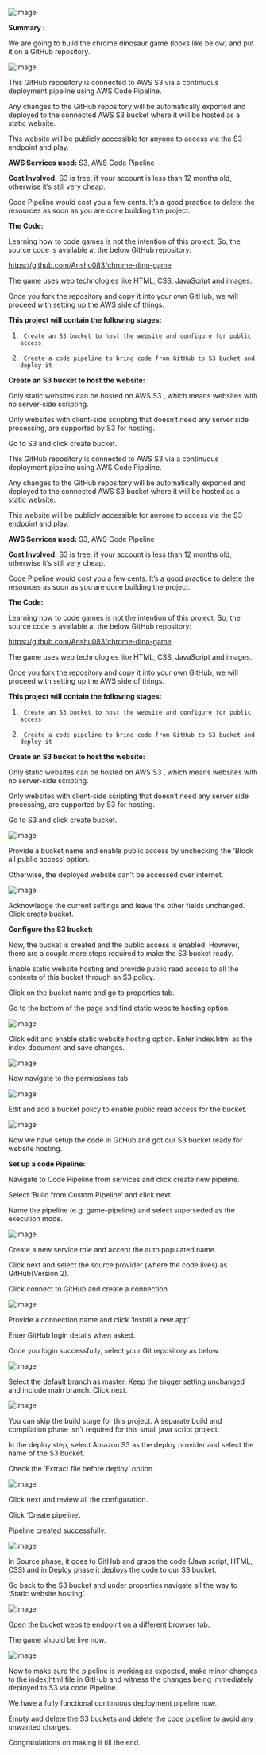 ![image](https://github.com/user-attachments/assets/12d7abc6-a966-40c7-b630-416f4d1539a3)

**Summary :**

We are going to build the chrome dinosaur game (looks like below) and put it on a GitHub repository.

![image](https://github.com/user-attachments/assets/82d29b8c-cc41-45f6-87c1-77b87cb14e9c)

This GitHub repository is connected to AWS S3 via a continuous deployment pipeline using AWS Code Pipeline.

Any changes to the GitHub repository will be automatically exported and deployed to the connected AWS S3 bucket where it will be hosted as a static website.

This website will be publicly accessible for anyone to access via the S3 endpoint and play.

**AWS Services used:** S3, AWS Code Pipeline

**Cost Involved:** S3 is free, if your account is less than 12 months old, otherwise it’s still very cheap.

Code Pipeline would cost you a few cents. It’s a good practice to delete the resources as soon as you are done building the project.

**The Code:**

Learning how to code games is not the intention of this project. So, the source code is available at the below GitHub repository:

https://github.com/Anshu083/chrome-dino-game

The game uses web technologies like HTML, CSS, JavaScript and images.

Once you fork the repository and copy it into your own GitHub, we will proceed with setting up the AWS side of things.

**This project will contain the following stages:**

1.      Create an S3 bucket to host the website and configure for public access

2.      Create a code pipeline to bring code from GitHub to S3 bucket and deploy it

**Create an S3 bucket to host the website:**

Only static websites can be hosted on AWS S3 , which means websites with no server-side scripting.

Only websites with client-side scripting that doesn’t need any server side processing, are supported by S3 for hosting.

Go to S3 and click create bucket.

This GitHub repository is connected to AWS S3 via a continuous deployment pipeline using AWS Code Pipeline.

Any changes to the GitHub repository will be automatically exported and deployed to the connected AWS S3 bucket where it will be hosted as a static website.

This website will be publicly accessible for anyone to access via the S3 endpoint and play.

**AWS Services used:** S3, AWS Code Pipeline

**Cost Involved:** S3 is free, if your account is less than 12 months old, otherwise it’s still very cheap.

Code Pipeline would cost you a few cents. It’s a good practice to delete the resources as soon as you are done building the project.

**The Code:**

Learning how to code games is not the intention of this project. So, the source code is available at the below GitHub repository:

https://github.com/Anshu083/chrome-dino-game

The game uses web technologies like HTML, CSS, JavaScript and images.

Once you fork the repository and copy it into your own GitHub, we will proceed with setting up the AWS side of things.

**This project will contain the following stages:**

1.      Create an S3 bucket to host the website and configure for public access

2.      Create a code pipeline to bring code from GitHub to S3 bucket and deploy it

**Create an S3 bucket to host the website:**

Only static websites can be hosted on AWS S3 , which means websites with no server-side scripting.

Only websites with client-side scripting that doesn’t need any server side processing, are supported by S3 for hosting.

Go to S3 and click create bucket.

![image](https://github.com/user-attachments/assets/eb4ecc91-2cea-41a5-b5e2-a4db9ae26010)

Provide a bucket name and enable public access by unchecking the ‘Block all public access’ option.

Otherwise, the deployed website can’t be accessed over internet.

![image](https://github.com/user-attachments/assets/920ea9f4-ec77-4ae9-b186-cbaafed47c7b)

Acknowledge the current settings and leave the other fields unchanged. Click create bucket.

**Configure the S3 bucket:**

Now, the bucket is created and the public access is enabled. However, there are a couple more steps required to make the S3 bucket ready.

Enable static website hosting and provide public read access to all the contents of this bucket through an S3 policy.

Click on the bucket name and go to properties tab.

Go to the bottom of the page and find static website hosting option.

![image](https://github.com/user-attachments/assets/c896337d-4382-4801-9d3f-3a0ade0d8adc)

Click edit and enable static website hosting option. Enter index.html as the index document and save changes.

![image](https://github.com/user-attachments/assets/53fc0fb7-ace0-451d-932b-6a4a30b258e1)

Now navigate to the permissions tab.

![image](https://github.com/user-attachments/assets/82f91b60-8372-4e9d-819b-1ed5df1b72e4)

Edit and add a bucket policy to enable public read access for the bucket.

![image](https://github.com/user-attachments/assets/17509cc3-9331-4756-ad11-8993f6cab1e8)

Now we have setup the code in GitHub and got our S3 bucket ready for website hosting.

**Set up a code Pipeline:**

Navigate to Code Pipeline from services and click create new pipeline.

Select ‘Build from Custom Pipeline’ and click next.

Name the pipeline (e.g. game-pipeline) and select superseded as the execution mode.

![image](https://github.com/user-attachments/assets/5e95af9f-9236-40ee-97d3-3a40581dcda1)

Create a new service role and accept the auto populated name.

Click next and select the source provider (where the code lives) as GitHub(Version 2).

Click connect to GitHub and create a connection.

![image](https://github.com/user-attachments/assets/247b3608-0477-41a3-8de9-656085f57a87)

Provide a connection name and click ‘Install a new app’.

Enter GitHub login details when asked.

Once you login successfully, select your Git repository as below.

![image](https://github.com/user-attachments/assets/5ea3286e-fcb4-44f0-9346-0d786f2623d9)

Select the default branch as master. Keep the trigger setting unchanged and include main branch. Click next.

![image](https://github.com/user-attachments/assets/368b1f13-aa25-415f-980d-108ea3d96e1f)

You can skip the build stage for this project. A separate build and compilation phase isn’t required for this small java script project.

In the deploy step, select Amazon S3 as the deploy provider and select the name of the S3 bucket.

Check the ‘Extract file before deploy’ option.

![image](https://github.com/user-attachments/assets/1e93f8c6-4ae7-4022-8330-f422752cfd58)

Click next and review all the configuration.

Click ‘Create pipeline’.

Pipeline created successfully.

![image](https://github.com/user-attachments/assets/e328ffbf-302e-4963-90e6-1215c6d4873b)

In Source phase, it goes to GitHub and grabs the code (Java script, HTML, CSS) and in Deploy phase it deploys the code to our S3 bucket.

Go back to the S3 bucket and under properties navigate all the way to ‘Static website hosting’.

![image](https://github.com/user-attachments/assets/883f8c0f-1a24-4c0a-a213-e79322e36048)

Open the bucket website endpoint on a different browser tab.

The game should be live now.

![image](https://github.com/user-attachments/assets/af1ff4ac-3c62-4767-8c76-29d10a8419cf)

Now to make sure the pipeline is working as expected, make minor changes to the index,html file in GitHub and witness the changes being immediately deployed to S3 via code Pipeline.

We have a fully functional continuous deployment pipeline now.

Empty and delete the S3 buckets and delete the code pipeline to avoid any unwanted charges.

Congratulations on making it till the end.
